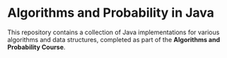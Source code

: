 # Algorithms and Probability in Java

This repository contains a collection of Java implementations for various algorithms and data structures, completed as part of the **Algorithms and Probability Course**.
